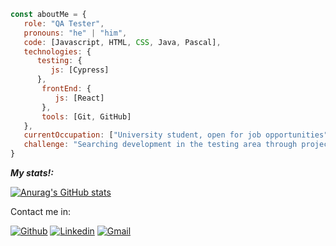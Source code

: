 ```javascript
const aboutMe = {
   role: "QA Tester",
   pronouns: "he" | "him",
   code: [Javascript, HTML, CSS, Java, Pascal],
   technologies: {
      testing: {
         js: [Cypress]
      },
       frontEnd: {
          js: [React]
       },
       tools: [Git, GitHub]
   },
   currentOccupation: ["University student, open for job opportunities"],
   challenge: "Searching development in the testing area through projects."
}

```
_**My stats!:**_

[![Anurag's GitHub stats](https://github-readme-stats.vercel.app/api?username=ValenUNLP)](https://github.com/anuraghazra/github-readme-stats)

Contact me in:

[![Github](https://img.shields.io/badge/-Github-000?style=flat&logo=Github&logoColor=white)](https://github.com/ValenUNLP)
[![Linkedin](https://img.shields.io/badge/-LinkedIn-blue?style=flat&logo=Linkedin&logoColor=white)](https://www.linkedin.com/in/valentin-banegas-27415b218/)
[![Gmail](https://img.shields.io/badge/-Gmail-c14438?style=flat&logo=Gmail&logoColor=white)](mailto:BanegasValentin2003@gmail.com)
